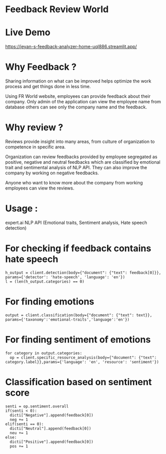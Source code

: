 # Feedback Review World

# Live Demo
https://jeyan-s-feedback-analyzer-home-uql886.streamlit.app/
# Why Feedback ?
Sharing information on what can be improved helps optimize the work process and get things done in less time.

Using FR World website, employees can provide feedback about their company. Only admin of the application can view the employee name from database others can see only the company name and the feedback.
# Why review ? 
Reviews provide insight into many areas, from culture of organization to competence in specific area.

Organization can review feedbacks provided by employee segregated as positive, negative and neutral feedbacks which are classified by emotional trait and sentimental  analysis of NLP API. They can also improve the company by working on negative feedbacks.

Anyone who want to know more about the company from working employees can view the reviews.
# Usage :
expert.ai NLP API (Emotional traits, Sentiment analysis, Hate speech detection)
# For checking if feedback contains hate speech
```
h_output = client.detection(body={"document": {"text": feedback[0]}}, params={'detector': 'hate-speech', 'language': 'en'})
l = (len(h_output.categories) == 0)
```
# For finding emotions
```
output = client.classification(body={"document": {"text": text}}, params={'taxonomy':'emotional-traits','language':'en'})

```
# For finding sentiment of emotions
```
for category in output.categories:
  op = client.specific_resource_analysis(body={"document": {"text": category.label}},params={'language': 'en', 'resource': 'sentiment'})
```
# Classification based on sentiment score
```
senti = op.sentiment.overall
if(senti < 0):
  dicti["Negative"].append(feedback[0])
  neg += 1
elif(senti == 0):
  dicti["Neutral"].append(feedback[0])
  neu += 1
else:
  dicti["Positive"].append(feedback[0])
  pos += 1
                        
